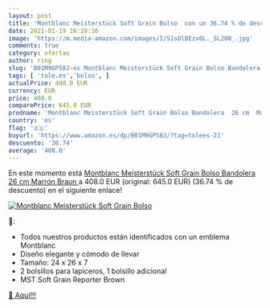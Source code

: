 ```yaml
---
layout: post
title: 'Montblanc Meisterstück Soft Grain Bolso  con un 36.74 % de descuento'
date: 2021-01-19 16:28:16
image: 'https://m.media-amazon.com/images/I/51sDlBEzv8L._SL200_.jpg'
comments: true
category: ofertas
author: ring
slug: 'B01M9GP58J-es Montblanc Meisterstück Soft Grain Bolso Bandolera 26 cm...'
tags: [ 'tole.es','bolso', ]
actualPrice: 408.0 EUR
currency: EUR
price: 408.0
comparePrice: 645.0 EUR
prodname: 'Montblanc Meisterstück Soft Grain Bolso Bandolera  26 cm  Marrón  Braun '
country: 'es'
flag: '🇪🇸'
buyurl: 'https://www.amazon.es/dp/B01M9GP58J/?tag=tolees-21'
descuento: '36.74'
average: '408.0'
---
```


En este momento está [Montblanc Meisterstück Soft Grain Bolso Bandolera  26 cm  Marrón  Braun ](https://www.amazon.es/dp/B01M9GP58J/?tag=tolees-21) a 408.0 EUR (original: 645.0 EUR) (36.74 %  de descuento) en el siguiente enlace!

[![Montblanc Meisterstück Soft Grain Bolso ](https://m.media-amazon.com/images/I/51sDlBEzv8L._SL200_.jpg)](https://www.amazon.es/dp/B01M9GP58J/?tag=tolees-21)

🔎:

- Todos nuestros productos están identificados con un emblema Montblanc
- Diseño elegante y cómodo de llevar
- Tamaño: 24 x 26 x 7
- 2 bolsillos para lapiceros, 1 bolsillo adicional
- MST Soft Grain Reporter Brown

[🛒 Aquí!!!](https://www.amazon.es/dp/B01M9GP58J/?tag=tolees-21)
